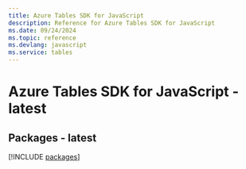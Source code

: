 ```yaml
---
title: Azure Tables SDK for JavaScript
description: Reference for Azure Tables SDK for JavaScript
ms.date: 09/24/2024
ms.topic: reference
ms.devlang: javascript
ms.service: tables
---
```

# Azure Tables SDK for JavaScript - latest
## Packages - latest
[!INCLUDE [packages](tables-index.md)]